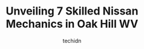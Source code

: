 ---
layout: ampstory
image: https://images.unsplash.com/photo-1639928845176-2804838ca715?ixlib=rb-4.0.3&ixid=MnwxMjA3fDB8MHxwaG90by1wYWdlfHx8fGVufDB8fHx8&auto=format&fit=crop&w=640&h=853&q=80
author: techidn
featured: false
description: Experience the excellence of automotive service by visiting the 7 best Nissan Mechanic in Oak Hill WV, USA. With their expertise, attention to detail, and commitment to customer satisfaction
title: Unveiling 7 Skilled Nissan Mechanics in Oak Hill WV
cover:
   title: Unveiling 7 Skilled Nissan Mechanics in Oak Hill WV
   subtitle: Rickpate
   background: https://images.unsplash.com/photo-1639928845176-2804838ca715?ixlib=rb-4.0.3&ixid=MnwxMjA3fDB8MHxwaG90by1wYWdlfHx8fGVufDB8fHx8&auto=format&fit=crop&w=640&h=853&q=80

pages: 
 - layout: thirds
   top: <h1>#1 AutoZone Auto Parts</h1>
   bottom: "<p>I was in a dire situation for a battery and these guys got me sorted out out quickly. I wish all retail operations were this good. The staff was friendly and beyond helpf</p>"
   background: https://www.knot35.com/toplist/wp-content/uploads/2023/06/best-nissan-mechanic-1-in-oak-hill-wv-1685837007.jpeg
   backgroundblur: true
 - layout: thirds
   top: <h1>#2 OReilly Auto Parts</h1>
   bottom: "<p>836 Main St E, Oak Hill, WV 25901, United States</p>"
   background: https://www.knot35.com/toplist/wp-content/uploads/2023/06/best-nissan-mechanic-2-in-oak-hill-wv-1685837008.jpeg
   cta:
      link: https://www.knot35.com/toplist/unveiling-7-skilled-nissan-mechanics-in-oak-hill-wv/
      text: Unveiling 7 Skilled Nissan Mechanics in Oak Hill WV
 - layout: thirds
   top: <h1>#3 DTE Repair & Towing</h1>
   bottom: "<p>1101 Main St E, Oak Hill, WV 25901, United States</p>"
   background: https://www.knot35.com/toplist/wp-content/uploads/2023/06/best-nissan-mechanic-3-in-oak-hill-wv-1685837008.jpeg
   cta:
      link: https://www.knot35.com/toplist/unveiling-7-skilled-nissan-mechanics-in-oak-hill-wv/
      text: Unveiling 7 Skilled Nissan Mechanics in Oak Hill WV
 - layout: thirds
   top: <h1>#4 Davis Automotive</h1>
   bottom: "<p>500 Main St, Oak Hill, WV 25901, United States</p>"
   background: https://images.unsplash.com/photo-1488554378835-f7acf46e6c98?ixlib=rb-4.0.3&ixid=MnwxMjA3fDB8MHxwaG90by1wYWdlfHx8fGVufDB8fHx8&auto=format&fit=crop&w=640&h=853&q=80
   cta:
      link: https://www.knot35.com/toplist/unveiling-7-skilled-nissan-mechanics-in-oak-hill-wv/
      text: Unveiling 7 Skilled Nissan Mechanics in Oak Hill WV
 - layout: thirds
   top: <h1>#5 Plateau Auto Repair</h1>
   bottom: "<p>130 Main St, Oak Hill, WV 25901, United States</p>"
   background: https://images.unsplash.com/photo-1618005182384-a83a8bd57fbe?ixlib=rb-4.0.3&ixid=MnwxMjA3fDB8MHxwaG90by1wYWdlfHx8fGVufDB8fHx8&auto=format&fit=crop&w=640&h=853&q=80
   cta:
      link: https://www.knot35.com/toplist/unveiling-7-skilled-nissan-mechanics-in-oak-hill-wv/
      text: Unveiling 7 Skilled Nissan Mechanics in Oak Hill WV
 - layout: thirds
   top: <h1>#6 Brians Service Center</h1>
   bottom: "<p>409 Main St, Oak Hill, WV 25901, United States</p>"
   background: https://images.unsplash.com/photo-1620421680010-0766ff230392?ixlib=rb-4.0.3&ixid=MnwxMjA3fDB8MHxwaG90by1wYWdlfHx8fGVufDB8fHx8&auto=format&fit=crop&w=640&h=853&q=80
   cta:
      link: https://www.knot35.com/toplist/unveiling-7-skilled-nissan-mechanics-in-oak-hill-wv/
      text: Unveiling 7 Skilled Nissan Mechanics in Oak Hill WV
 - layout: thirds
   top: <h1>#7 Prudence Used Auto Sales</h1>
   bottom: "<p>1527 Main St E, Oak Hill, WV 25901, United States</p>"
   background: https://images.unsplash.com/photo-1602536052359-ef94c21c5948?ixlib=rb-4.0.3&ixid=MnwxMjA3fDB8MHxwaG90by1wYWdlfHx8fGVufDB8fHx8&auto=format&fit=crop&w=640&h=853&q=80
   cta:
      link: https://www.knot35.com/toplist/unveiling-7-skilled-nissan-mechanics-in-oak-hill-wv/
      text: Unveiling 7 Skilled Nissan Mechanics in Oak Hill WV
 - layout: thirds
   middle: Continue reading...
   background: https://images.unsplash.com/photo-1489694553447-4c9339da310d?ixlib=rb-4.0.3&ixid=MnwxMjA3fDB8MHxwaG90by1wYWdlfHx8fGVufDB8fHx8&auto=format&fit=crop&w=640&h=853&q=80
   cta:
      link: https://www.knot35.com/toplist/unveiling-7-skilled-nissan-mechanics-in-oak-hill-wv/
      text: Unveiling 7 Skilled Nissan Mechanics in Oak Hill WV
      
---